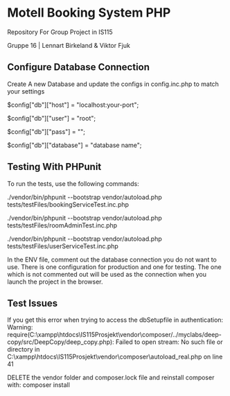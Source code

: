 # Motell Booking System PHP

Repository For Group Project in IS115

Gruppe 16 | Lennart Birkeland & Viktor Fjuk


## Configure Database Connection

Create A new Database and update the configs in config.inc.php to match your settings

$config["db"]["host"] = "localhost:your-port";

$config["db"]["user"] = "root";

$config["db"]["pass"] = "";

$config["db"]["database"] = "database name";


## Testing With PHPunit

To run the tests, use the following commands:

./vendor/bin/phpunit --bootstrap vendor/autoload.php tests/testFiles/bookingServiceTest.inc.php

./vendor/bin/phpunit --bootstrap vendor/autoload.php tests/testFiles/roomAdminTest.inc.php

./vendor/bin/phpunit --bootstrap vendor/autoload.php tests/testFiles/userServiceTest.inc.php

In the ENV file, comment out the database connection you do not want to use. 
There is one configuration for production and one for testing. 
The one which is not commented out will be used as the connection when you launch the project in the browser. 

## Test Issues

If you get this error when trying to access the dbSetupfile in authentication:
Warning: require(C:\xampp\htdocs\IS115Prosjekt\vendor\composer/../myclabs/deep-copy/src/DeepCopy/deep_copy.php): Failed to open stream: No such file or directory in C:\xampp\htdocs\IS115Prosjekt\vendor\composer\autoload_real.php on line 41

DELETE the vendor folder and composer.lock file and reinstall composer with: composer install
